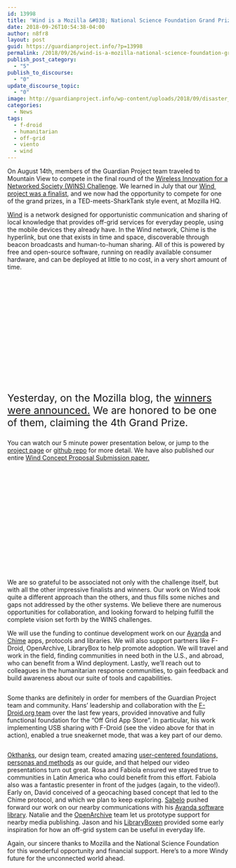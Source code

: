 ```yaml
---
id: 13998
title: 'Wind is a Mozilla &#038; National Science Foundation Grand Prize Winner'
date: 2018-09-26T10:54:38-04:00
author: n8fr8
layout: post
guid: https://guardianproject.info/?p=13998
permalink: /2018/09/26/wind-is-a-mozilla-national-science-foundation-grand-prize-winner/
publish_post_category:
  - "5"
publish_to_discourse:
  - "0"
update_discourse_topic:
  - "0"
image: http://guardianproject.info/wp-content/uploads/2018/09/disaster_1-6.jpg
categories:
  - News
tags:
  - f-droid
  - humanitarian
  - off-grid
  - viento
  - wind
---
```

On August 14th, members of the Guardian Project team traveled to Mountain View to compete in the final round of the [Wireless Innovation for a Networked Society (WINS) Challenge](https://wirelesschallenge.mozilla.org/). We learned in July that our [Wind  project was a finalist](https://guardianproject.info/2018/07/20/our-wind-project-is-a-mozilla-nsf-challenge-finalist/), and we now had the opportunity to compete for one of the grand prizes, in a TED-meets-SharkTank style event, at Mozilla HQ.

[Wind](https://guardianproject.info/wind) is a network designed for opportunistic communication and sharing of local knowledge that provides off-grid services for everyday people, using the mobile devices they already have. In the Wind network, Chime is the hyperlink, but one that exists in time and space, discoverable through beacon broadcasts and human-to-human sharing. All of this is powered by free and open-source software, running on readily available consumer hardware, and can be deployed at little to no cost, in a very short amount of time.  
<figure class="wp-block-embed-youtube wp-block-embed is-type-video is-provider-youtube wp-has-aspect-ratio wp-embed-aspect-16-9">

<div class="wp-block-embed__wrapper">
  <div class="arve-wrapper" data-mode="normal" data-provider="youtube" id="arve-fGuiy3rlOVQ-2" style="max-width:945px;" itemscope itemtype="http://schema.org/VideoObject">
    <div class="arve-embed-container" style="padding-bottom:56.250000%">
    </div>
  </div>
</div></figure> 

<p style="font-size:23px">
  Yesterday, on the Mozilla blog, the <a href="https://blog.mozilla.org/blog/2018/09/25/1-6-million-to-connect-unconnected-americans-our-nsf-wins-competition-grand-prize-winners/">winners were announced.</a> We are honored to be one of them, claiming the 4th Grand Prize.
</p>

<p class="has-background has-pale-cyan-blue-background-color">
  You can watch our 5 minute power presentation below, or jump to the <a href="https://guardianproject.info/wind/">project page</a> or <a href="https://github.com/guardianproject/wind">github repo</a> for more detail. We have also published our entire <a href="https://github.com/guardianproject/wind/blob/master/Mozilla%20NSF%20Off-Grid%20Challenge_%20Wind.pdf">Wind Concept Proposal Submission paper.</a><br />
</p><figure class="wp-block-embed-youtube wp-block-embed is-type-video is-provider-youtube wp-has-aspect-ratio wp-embed-aspect-16-9">

<div class="wp-block-embed__wrapper">
  <div class="arve-wrapper" data-mode="normal" data-provider="youtube" id="arve-FOWrappjLsY" style="max-width:945px;" itemscope itemtype="http://schema.org/VideoObject">
    <div class="arve-embed-container" style="padding-bottom:56.250000%">
    </div>
  </div>
</div></figure> 

We are so grateful to be associated not only with the challenge itself, but with all the other impressive finalists and winners. Our work on Wind took quite a different approach than the others, and thus fills some niches and gaps not addressed by the other systems. We believe there are numerous opportunities for collaboration, and looking forward to helping fulfill the complete vision set forth by the WINS challenges.

We will use the funding to continue development work on our [Ayanda](https://github.com/sabzo/ayanda) and [Chime](https://github.com/guardianproject/chimeapp) apps, protocols and libraries. We will also support partners like F-Droid, OpenArchive, LibraryBox to help promote adoption. We will travel and work in the field, finding communities in need both in the U.S., and abroad, who can benefit from a Wind deployment. Lastly, we&#8217;ll reach out to colleagues in the humanitarian response communities, to gain feedback and build awareness about our suite of tools and capabilities.<figure class="wp-block-image">

<img src="https://guardianproject.info/wp-content/uploads/2017/11/wind_v3-5.jpg" alt="" class="wp-image-13904" srcset="https://guardianproject.info/wp-content/uploads/2017/11/wind_v3-5.jpg 1275w, https://guardianproject.info/wp-content/uploads/2017/11/wind_v3-5-150x150.jpg 150w, https://guardianproject.info/wp-content/uploads/2017/11/wind_v3-5-300x300.jpg 300w, https://guardianproject.info/wp-content/uploads/2017/11/wind_v3-5-768x768.jpg 768w, https://guardianproject.info/wp-content/uploads/2017/11/wind_v3-5-1024x1024.jpg 1024w" sizes="(max-width: 1275px) 100vw, 1275px" /> </figure> 

Some thanks are definitely in order for members of the Guardian Project team and community. Hans&#8217; leadership and collaboration with the [F-Droid.org team](https://f-droid.org/) over the last few years, provided innovative and fully functional foundation for the &#8220;Off Grid App Store&#8221;. In particular, his work implementing USB sharing with F-Droid (see the video above for that in action), enabled a true sneakernet mode, that was a key part of our demo.  
<figure class="wp-block-image">

<img src="https://guardianproject.info/wp-content/uploads/2018/09/disaster_1-1.jpg" alt="" class="wp-image-14002" srcset="https://guardianproject.info/wp-content/uploads/2018/09/disaster_1-1.jpg 1920w, https://guardianproject.info/wp-content/uploads/2018/09/disaster_1-1-300x182.jpg 300w, https://guardianproject.info/wp-content/uploads/2018/09/disaster_1-1-768x466.jpg 768w, https://guardianproject.info/wp-content/uploads/2018/09/disaster_1-1-1024x622.jpg 1024w" sizes="(max-width: 1920px) 100vw, 1920px" /> </figure> 

[Okthanks](https://okthanks.com/), our design team, created amazing [user-centered foundations, personas and methods](https://okthanks.com/blog/peronas-latin-america) as our guide, and that helped our video presentations turn out great. Rosa and Fabiola ensured we stayed true to communities in Latin America who could benefit from this effort. Fabiola also was a fantastic presenter in front of the judges (again, to the video!). Early on, David conceived of a geocaching based concept that led to the Chime protocol, and which we plan to keep exploring. [Sabelo](http://sabelo.io/about/) pushed forward our work on our nearby communications with his [Ayanda software library](https://github.com/sabzo/ayanda). Natalie and the [OpenArchive](https://open-archive.org/) team let us prototype support for nearby media publishing. Jason and his [LibraryBoxen](http://librarybox.us/) provided some early inspiration for how an off-grid system can be useful in everyday life.

Again, our sincere thanks to Mozilla and the National Science Foundation for this wonderful opportunity and financial support. Here&#8217;s to a more Windy future for the unconnected world ahead.